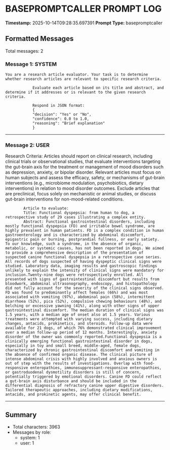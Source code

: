 # BASEPROMPTCALLER PROMPT LOG
**Timestamp:** 2025-10-14T09:28:35.697391
**Prompt Type:** basepromptcaller

## Formatted Messages
Total messages: 2

### Message 1: SYSTEM

```
You are a research article evaluator. Your task is to determine whether research articles are relevant to specific research criteria.

            Evaluate each article based on its title and abstract, and determine if it addresses or is relevant to the given research criteria.

            Respond in JSON format:
            {
            "decision": "Yes" or "No",
            "confidence": 0.0 to 1.0,
            "reasoning": "Brief explanation"
            }
```

---

### Message 2: USER

Research Criteria: Articles should report on clinical research, including clinical trials or observational studies, that evaluate interventions targeting the gut-brain axis for the treatment or management of mood disorders such as depression, anxiety, or bipolar disorder. Relevant articles must focus on human subjects and assess the efficacy, safety, or mechanisms of gut-brain interventions (e.g., microbiome modulation, psychobiotics, dietary interventions) in relation to mood disorder outcomes. Exclude articles that are preclinical, focus solely on mechanistic or animal studies, or discuss gut-brain interventions for non-mood-related conditions.

            Article to evaluate:
            Title: Functional dyspepsia: from human to dog, a retrospective study of 29 cases illustrating a complex entity.
            Abstract: Functional gastrointestinal disorders, including mostly functional dyspepsia (FD) and irritable bowel syndrome, are highly prevalent in human patients. FD is a complex condition in human gastroenterology and is characterized by abdominal discomfort, epigastric pain or burning, postprandial fullness, or early satiety. To our knowledge, such a syndrome, in the absence of organic, metabolic, or systemic causes, has not been reported in dogs. We aimed to provide a comprehensive description of the presentation of suspected canine functional dyspepsia in a retrospective case series. All records of dogs suspected of having dyspeptic clinical signs were studied. Laboratory data, imaging results and gastroscopic findings unlikely to explain the intensity of clinical signs were mandatory for inclusion.Twenty-nine dogs were retrospectively enrolled. All presented with signs of gastrointestinal discomfort but results from bloodwork, abdominal ultrasonography, endoscopy, and histopathology did not fully account for the severity of the clinical signs observed. FD was found to predominantly affect females (66%) and was most associated with vomiting (97%), abdominal pain (58%), intermittent diarrhoea (52%), pica (52%), compulsive chewing behaviours (48%), and belching or excessive yawning (41%), along with other signs of upper gastrointestinal discomfort. The median duration of clinical signs was 1.5 years, with a median age of onset also at 1.5 years. Various treatments were attempted with varying success, including dietary changes, antacids, prokinetics, and steroids. Follow-up data were available for 21 dogs, of which 76% demonstrated clinical improvement over a median follow-up period of 12 months. Interestingly, anxiety disorder of the owner was commonly reported.Functional dyspepsia is a clinically emerging functional gastrointestinal disorder in dogs, especially in toy and small breed, middle-aged, female dogs, characterized by chronic gastrointestinal discomfort and vomiting in the absence of confirmed organic disease. The clinical picture of intense abdominal crisis with highly involved and anxious owners is out of step with the results of investigations. Overlap with food-responsive enteropathies, immunosuppressant-responsive enteropathies, or gastroduodenal dysmotility disorders is still of concern, potentially triggered by emotional disorders. Canine FD could reflect a gut-brain axis disturbance and should be included in the differential diagnosis of refractory canine upper digestive disorders. Tailored therapeutic approaches, including dietary modifications, antacids, and prokinetic agents, may offer clinical benefit.

---

## Summary
- Total characters: 3963
- Messages by role:
  - system: 1
  - user: 1